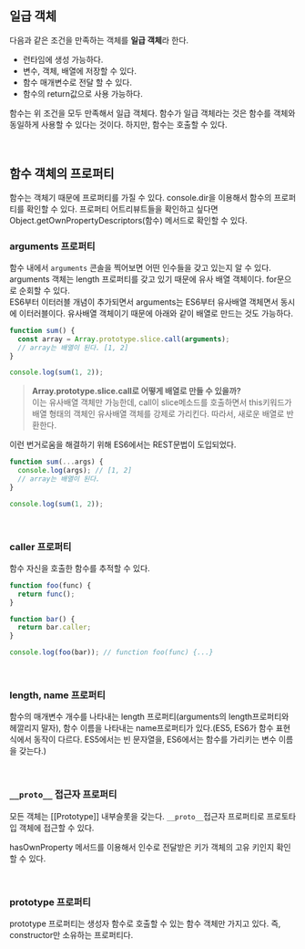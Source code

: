 ## 일급 객체

다음과 같은 조건을 만족하는 객체를 **일급 객체**라 한다.

- 런타임에 생성 가능하다.
- 변수, 객체, 배열에 저장할 수 있다.
- 함수 매개변수로 전달 할 수 있다.
- 함수의 return값으로 사용 가능하다.

함수는 위 조건을 모두 만족해서 일급 객체다. 함수가 일급 객체라는 것은 함수를 객체와 동일하게 사용할 수 있다는 것이다. 하지만, 함수는 호출할 수 있다.

<br />

## 함수 객체의 프로퍼티

함수는 객체기 때문에 프로퍼티를 가질 수 있다. console.dir을 이용해서 함수의 프로퍼티를 확인할 수 있다. 프로퍼티 어트리뷰트들을 확인하고 싶다면 Object.getOwnPropertyDescriptors(함수) 메서드로 확인할 수 있다.

### arguments 프로퍼티

함수 내에서 `arguments` 콘솔을 찍어보면 어떤 인수들을 갖고 있는지 알 수 있다. arguments 객체는 length 프로퍼티를 갖고 있기 때문에 유사 배열 객체이다. for문으로 순회할 수 있다.  
ES6부터 이터러블 개념이 추가되면서 arguments는 ES6부터 유사배열 객체면서 동시에 이터러블이다. 유사배열 객체이기 때문에 아래와 같이 배열로 만드는 것도 가능하다.

```js
function sum() {
  const array = Array.prototype.slice.call(arguments);
  // array는 배열이 된다. [1, 2]
}

console.log(sum(1, 2));
```

> **Array.prototype.slice.call로 어떻게 배열로 만들 수 있을까?**  
> 이는 유사배열 객체만 가능한데, call이 slice메소드를 호출하면서 this키워드가 배열 형태의 객체인 유사배열 객체를 강제로 가리킨다. 따라서, 새로운 배열로 반환한다.

이런 번거로움을 해결하기 위해 ES6에서는 REST문법이 도입되었다.

```js
function sum(...args) {
  console.log(args); // [1, 2]
  // array는 배열이 된다.
}

console.log(sum(1, 2));
```

<br />

### caller 프로퍼티

함수 자신을 호출한 함수를 추적할 수 있다.

```js
function foo(func) {
  return func();
}

function bar() {
  return bar.caller;
}

console.log(foo(bar)); // function foo(func) {...}
```

<br />

### length, name 프로퍼티

함수의 매개변수 개수를 나타내는 length 프로퍼티(arguments의 length프로퍼티와 헤깔리지 말자), 함수 이름을 나타내는 name프로퍼티가 있다.(ES5, ES6가 함수 표현식에서 동작이 다르다. ES5에서는 빈 문자열을, ES6에서는 함수를 가리키는 변수 이름을 갖는다.)

<br />

### `__proto__` 접근자 프로퍼티

모든 객체는 [[Prototype]] 내부슬롯을 갖는다. `__proto__`접근자 프로퍼티로 프로토타입 객체에 접근할 수 있다.

hasOwnProperty 메서드를 이용해서 인수로 전달받은 키가 객체의 고유 키인지 확인할 수 있다.

<br />

### prototype 프로퍼티

prototype 프로퍼티는 생성자 함수로 호출할 수 있는 함수 객체만 가지고 있다. 즉, constructor만 소유하는 프로퍼티다.

